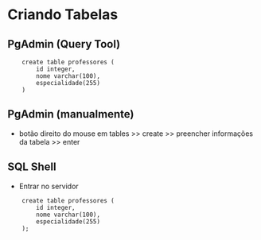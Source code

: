 # Criando Tabelas

## PgAdmin (Query Tool)

```
    create table professores (
        id integer,
        nome varchar(100),
        especialidade(255)
    )
```

## PgAdmin (manualmente)

- botão direito do mouse em tables >> create >> preencher informações da tabela >> enter

## SQL Shell

- Entrar no servidor

```
    create table professores (
        id integer,
        nome varchar(100),
        especialidade(255)
    ); 
```